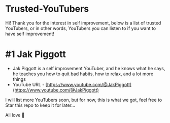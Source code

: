 # Trusted-YouTubers

Hi! Thank you for the interest in self improvement, below is a list of trusted YouTubers, or in other words, YouTubers you can listen to if you want to have self improvement!

# #1 Jak Piggott
- Jak Piggott is a self improvement YouTuber, and he knows what he says, he teaches you how to quit bad habits, how to relax, and a lot more things
- YouTube URL - [https://www.youtube.com/@JakPiggott](https://www.youtube.com/@JakPiggott)

I will list more YouTubers soon, but for now, this is what we got, feel free to Star this repo to keep it for later...

All love 💜

